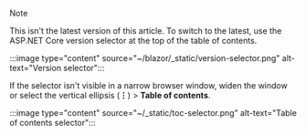 <!-- This is the no moniker version -->

> [!NOTE]
> This isn't the latest version of this article. To switch to the latest, use the ASP.NET Core version selector at the top of the table of contents.
>
> :::image type="content" source="~/blazor/_static/version-selector.png" alt-text="Version selector":::
> 
> If the selector isn't visible in a narrow browser window, widen the window or select the vertical ellipsis (**&vellip;**) > **Table of contents**.
>
> :::image type="content" source="~/_static/toc-selector.png" alt-text="Table of contents selector":::
